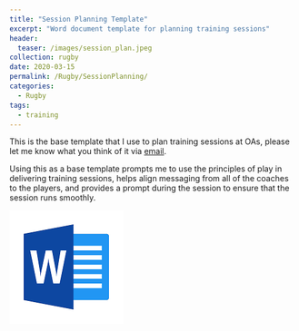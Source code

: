 ```yaml
---
title: "Session Planning Template"
excerpt: "Word document template for planning training sessions"
header:
  teaser: /images/session_plan.jpeg
collection: rugby
date: 2020-03-15
permalink: /Rugby/SessionPlanning/
categories:
  - Rugby
tags:
  - training
---
```


This is the base template that I use to plan training sessions at OAs, please let me know what you think of it via [email](mailto:chambersrugby@gmail.com).

Using this as a base template prompts me to use the principles of play in delivering training sessions, helps align messaging from all of the coaches to the players, and provides a prompt during the session to ensure that the session runs smoothly.


[![Session Planner Template](/images/word_doc.png)](/files/Rugby%20Session%20Planner.docx)
